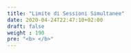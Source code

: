 ```yaml
---
title: "Limite di Sessioni Simultanee"
date: 2020-04-24T22:47:10+02:00
draft: false
weight : 190
pre: "<b> </b>"
---
```

